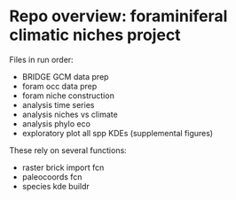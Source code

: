 # Repo overview: foraminiferal climatic niches project
Files in run order:
* BRIDGE GCM data prep
* foram occ data prep
* foram niche construction
* analysis time series
* analysis niches vs climate
* analysis phylo eco
* exploratory plot all spp KDEs (supplemental figures)

These rely on several functions:
* raster brick import fcn
* paleocoords fcn
* species kde buildr
